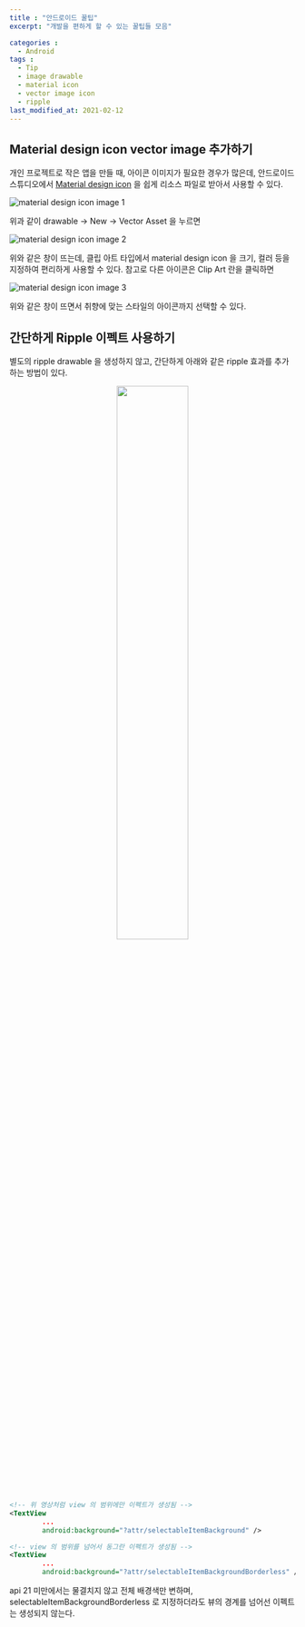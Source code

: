 ```yaml
---
title : "안드로이드 꿀팁"
excerpt: "개발을 편하게 할 수 있는 꿀팁들 모음"

categories :
  - Android 
tags : 
  - Tip 
  - image drawable 
  - material icon 
  - vector image icon 
  - ripple 
last_modified_at: 2021-02-12 
---
```


## Material design icon vector image 추가하기

개인 프로젝트로 작은 앱을 만들 때, 아이콘 이미지가 필요한 경우가 많은데, 안드로이드 스튜디오에서 [Material design icon](https://material.io/resources/icons/?style=baseline) 을 쉽게 리소스 파일로 받아서 사용할 수 있다. 

![material design icon image 1](https://thkim9373.github.io/assets/images/tips/tip_material_design_icon1.png)

위과 같이 drawable → New → Vector Asset 을 누르면 

![material design icon image 2](https://thkim9373.github.io/assets/images/tips/tip_material_design_icon2.png)

위와 같은 창이 뜨는데, 클립 아트 타입에서 material design icon 을 크기, 컬러 등을 지정하여 편리하게 사용할 수 있다. 참고로 다른 아이콘은 Clip Art 란을 클릭하면 

![material design icon image 3](https://thkim9373.github.io/assets/images/tips/tip_material_design_icon3.png)

위와 같은 창이 뜨면서 취향에 맞는 스타일의 아이콘까지 선택할 수 있다.  

## 간단하게 Ripple 이펙트 사용하기

별도의 ripple drawable 을 생성하지 않고, 간단하게 아래와 같은 ripple 효과를 추가하는 방법이 있다. 

<p align="center">
  <img width="50%" height="50%" src="https://thkim9373.github.io/assets/images/tips/ripple1.gif">
</p>

```xml
<!-- 위 영상처럼 view 의 범위에만 이펙트가 생성됨 -->
<TextView
		...
		android:background="?attr/selectableItemBackground" />

<!-- view 의 범위를 넘어서 동그란 이펙트가 생성됨 -->
<TextView
		...
		android:background="?attr/selectableItemBackgroundBorderless" />
```

api 21 미만에서는 물결치지 않고 전체 배경색만 변하며, selectableItemBackgroundBorderless 로 지정하더라도 뷰의 경계를 넘어선 이펙트는 생성되지 않는다.
